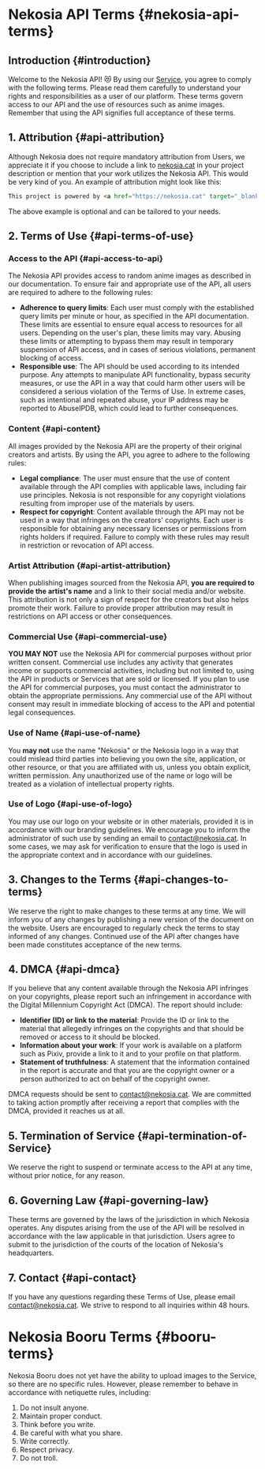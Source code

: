 [//]: # (Title: Terms of Service - Nekosia Docs)
[//]: # (Description: Explore the detailed Terms of Service for Nekosia API and Booru. Learn about usage rules, attribution requirements, copyright policies, commercial use guidelines, and more.)
[//]: # (Tags: nekosia, api terms of service, nekosia api, booru guidelines, copyright, attribution, dmca, commercial use, anime api, legal compliance)
[//]: # (Canonical: tos)
[//]: # (Creation date: 2024-08-18)
[//]: # (Last update: 2024-08-18)
[//]: # (Contributors: Sefinek)

# Nekosia API Terms {#nekosia-api-terms}

## Introduction {#introduction}
Welcome to the Nekosia API! 😻 By using our [Service](https://nekosia.cat/documentation?page=definitions), you agree to comply with the following terms.
Please read them carefully to understand your rights and responsibilities as a user of our platform.
These terms govern access to our API and the use of resources such as anime images. Remember that using the API signifies full acceptance of these terms.

## 1. Attribution {#api-attribution}
Although Nekosia does not require mandatory attribution from Users, we appreciate it if you choose to include a link to [nekosia.cat](https://nekosia.cat) in your project description or mention that your work utilizes the Nekosia API.
This would be very kind of you. An example of attribution might look like this:
```html
This project is powered by <a href="https://nekosia.cat" target="_blank" title="Enhance your projects with the magic of anime and a touch of feline charm meow~~! Discover why switching to Nekosia is the purrfect choice!">Nekosia API</a>.
```
The above example is optional and can be tailored to your needs.

## 2. Terms of Use {#api-terms-of-use}

### Access to the API {#api-access-to-api}
The Nekosia API provides access to random anime images as described in our documentation. To ensure fair and appropriate use of the API, all users are required to adhere to the following rules:
- **Adherence to query limits**: Each user must comply with the established query limits per minute or hour, as specified in the API documentation. These limits are essential to ensure equal access to resources for all users. Depending on the user's plan, these limits may vary. Abusing these limits or attempting to bypass them may result in temporary suspension of API access, and in cases of serious violations, permanent blocking of access.
- **Responsible use**: The API should be used according to its intended purpose. Any attempts to manipulate API functionality, bypass security measures, or use the API in a way that could harm other users will be considered a serious violation of the Terms of Use. In extreme cases, such as intentional and repeated abuse, your IP address may be reported to AbuseIPDB, which could lead to further consequences.

### Content {#api-content}
All images provided by the Nekosia API are the property of their original creators and artists. By using the API, you agree to adhere to the following rules:
- **Legal compliance**: The user must ensure that the use of content available through the API complies with applicable laws, including fair use principles. Nekosia is not responsible for any copyright violations resulting from improper use of the materials by users.
- **Respect for copyright**: Content available through the API may not be used in a way that infringes on the creators' copyrights. Each user is responsible for obtaining any necessary licenses or permissions from rights holders if required. Failure to comply with these rules may result in restriction or revocation of API access.

### Artist Attribution {#api-artist-attribution}
When publishing images sourced from the Nekosia API, **you are required to provide the artist's name** and a link to their social media and/or website. This attribution is not only a sign of respect for the creators but also helps promote their work. Failure to provide proper attribution may result in restrictions on API access or other consequences.

### Commercial Use {#api-commercial-use}
**YOU MAY NOT** use the Nekosia API for commercial purposes without prior written consent.
Commercial use includes any activity that generates income or supports commercial activities, including but not limited to, using the API in products or Services that are sold or licensed.
If you plan to use the API for commercial purposes, you must contact the administrator to obtain the appropriate permissions.
Any commercial use of the API without consent may result in immediate blocking of access to the API and potential legal consequences.

### Use of Name {#api-use-of-name}
You **may not** use the name "Nekosia" or the Nekosia logo in a way that could mislead third parties into believing you own the site, application, or other resource, or that you are affiliated with us, unless you obtain explicit, written permission.
Any unauthorized use of the name or logo will be treated as a violation of intellectual property rights.

### Use of Logo {#api-use-of-logo}
You may use our logo on your website or in other materials, provided it is in accordance with our branding guidelines.
We encourage you to inform the administrator of such use by sending an email to contact@nekosia.cat.
In some cases, we may ask for verification to ensure that the logo is used in the appropriate context and in accordance with our guidelines.

## 3. Changes to the Terms {#api-changes-to-terms}
We reserve the right to make changes to these terms at any time.
We will inform you of any changes by publishing a new version of the document on the website.
Users are encouraged to regularly check the terms to stay informed of any changes. Continued use of the API after changes have been made constitutes acceptance of the new terms.

## 4. DMCA {#api-dmca}
If you believe that any content available through the Nekosia API infringes on your copyrights, please report such an infringement in accordance with the Digital Millennium Copyright Act (DMCA).
The report should include:
- **Identifier (ID) or link to the material**: Provide the ID or link to the material that allegedly infringes on the copyrights and that should be removed or access to it should be blocked.
- **Information about your work**: If your work is available on a platform such as Pixiv, provide a link to it and to your profile on that platform.
- **Statement of truthfulness**: A statement that the information contained in the report is accurate and that you are the copyright owner or a person authorized to act on behalf of the copyright owner.

DMCA requests should be sent to contact@nekosia.cat. We are committed to taking action promptly after receiving a report that complies with the DMCA, provided it reaches us at all.

## 5. Termination of Service {#api-termination-of-Service}
We reserve the right to suspend or terminate access to the API at any time, without prior notice, for any reason.

## 6. Governing Law {#api-governing-law}
These terms are governed by the laws of the jurisdiction in which Nekosia operates.
Any disputes arising from the use of the API will be resolved in accordance with the law applicable in that jurisdiction.
Users agree to submit to the jurisdiction of the courts of the location of Nekosia's headquarters.

## 7. Contact {#api-contact}
If you have any questions regarding these Terms of Use, please email contact@nekosia.cat. We strive to respond to all inquiries within 48 hours.


# Nekosia Booru Terms {#booru-terms}
Nekosia Booru does not yet have the ability to upload images to the Service, so there are no specific rules.
However, please remember to behave in accordance with netiquette rules, including:
1. Do not insult anyone.
2. Maintain proper conduct.
3. Think before you write.
4. Be careful with what you share.
5. Write correctly.
6. Respect privacy.
7. Do not troll.
